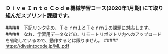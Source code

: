 ### Ｄｉｖｅ Ｉｎｔｏ Ｃｏｄｅ機械学習コース(2020年1月期) にて取り組んだスプリント課題です。
#####　下記リンク先の、Ｔｅｒｍ１とＴｅｒｍ２の課題に対応します。
#####　なお、学習用データなどの、リモートリポジトリ内へのアップロードを省略しているので、動作するとは限りません。
#####　https://diveintocode.jp/ML.pdf

